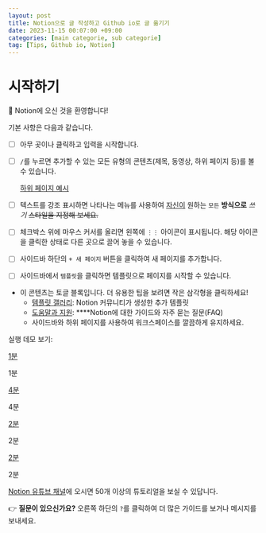 ```yaml
---
layout: post
title: Notion으로 글 작성하고 Github io로 글 옮기기
date: 2023-11-15 00:07:00 +09:00
categories: [main categorie, sub categorie]
tag: [Tips, Github io, Notion]
---
```

# 시작하기

👋 Notion에 오신 것을 환영합니다!

기본 사항은 다음과 같습니다.

- [ ]  아무 곳이나 클릭하고 입력을 시작합니다.
- [ ]  `/`를 누르면 추가할 수 있는 모든 유형의 콘텐츠(제목, 동영상, 하위 페이지 등)를 볼 수 있습니다.
    
    [하위 페이지 예시](https://www.notion.so/0582c50053b745dc91640b21912f00b2?pvs=21)
    
- [ ]  텍스트를 강조 표시하면 나타나는 메뉴를 사용하여 [자신이](https://www.notion.so/product) 원하는 `모든` **방식으로** *쓰기* ~~스타일을 지정해 보세요.~~
- [ ]  체크박스 위에 마우스 커서를 올리면 왼쪽에 `⋮⋮` 아이콘이 표시됩니다. 해당 아이콘을 클릭한 상태로 다른 곳으로 끌어 놓을 수 있습니다.
- [ ]  사이드바 하단의 `+ 새 페이지` 버튼을 클릭하여 새 페이지를 추가합니다.
- [ ]  사이드바에서 `템플릿`을 클릭하면 템플릿으로 페이지를 시작할 수 있습니다.
- 이 콘텐츠는 토글 블록입니다. 더 유용한 팁을 보려면 작은 삼각형을 클릭하세요!
    - [템플릿 갤러리](https://www.notion.so/babb02cbdbd74b168bf58e74eae7e1f6?pvs=21): Notion 커뮤니티가 생성한 추가 템플릿
    - [도움말과 지원](https://www.notion.so/9afd18e7efe54feba56f48c35a99270b?pvs=21): ****Notion에 대한 가이드와 자주 묻는 질문(FAQ)
    - 사이드바와 하위 페이지를 사용하여 워크스페이스를 깔끔하게 유지하세요.
    

실행 데모 보기:

[1분](https://youtu.be/TL_N2pmh9O0)

1분

[4분](https://youtu.be/FXIrojSK3Jo)

4분

[2분](https://youtu.be/2Pwzff-uffU)

2분

[2분](https://youtu.be/O8qdvSxDYNY)

2분

[Notion 유튜브 채널](https://youtube.com/c/notion)에 오시면 50개 이상의 튜토리얼을 보실 수 있답니다.

👉 **질문이 있으신가요?** 오른쪽 하단의 `?`를 클릭하여 더 많은 가이드를 보거나 메시지를 보내세요.